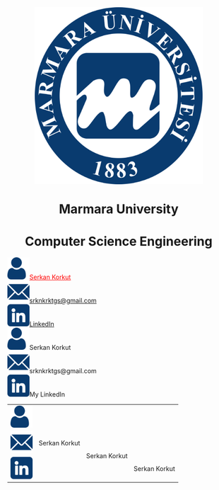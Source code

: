 <div align="center" >
    <a href="https://www.marmara.edu.tr" target="blank"><img align="center" alt="Discord" src="/icons/Marun_logo1.png" height="400"/></a>
    
  <br>
    
# **Marmara University**
# **Computer Science Engineering**   
</div>


<div>
        <div><img src="/icons/user.png" width="50"><a href="https://github.com/serkankorkut17/" style= "color:red">Serkan Korkut</a></div>
        <div><img src="/icons/email.png" width="50"><a href="srknkrktgs@gmail.com">srknkrktgs@gmail.com</a></div>
        <div><img src="/icons/linkedin.png" width="50"><a href="https://www.linkedin.com/in/serkankorkut17/">LinkedIn</a></div>
</div>

<div>
    <div><a href="https://github.com/serkankorkut17/"><img src="/icons/user.png" width="50"></a><span>Serkan Korkut</span></div>
    <div><a href="mailto:srknkrktgs@gmail.com"><img src="/icons/email.png" width="50"></a><span>srknkrktgs@gmail.com</span></div>
    <div><a href="https://www.linkedin.com/in/serkankorkut17/"><img src="/icons/linkedin.png" width="50"></a><span>My LinkedIn</span></div>
</div>


<table style="width: 100%; border: none;" cellspacing="0" cellpadding="0" border="0">
  <tr>
    <td><a href="https://github.com/serkankorkut17/"><img src="/icons/user.png" width="50"></a></td>
    <td rowspan="3">Serkan Korkut</td>
  </tr>
  <tr>
    <td><a href="mailto:srknkrktgs@gmail.com"><img src="/icons/email.png" width="50"></a></td>
    <td rowspan="3">Serkan Korkut</td>
  </tr>
  <tr>
    <td><a href="https://www.linkedin.com/in/serkankorkut17/"><img src="/icons/linkedin.png" width="50"></a></a></td>
    <td rowspan="3">Serkan Korkut</td>
  </tr>
</table>
